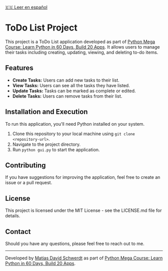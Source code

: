 [🇪🇸 Leer en español](README_ES.md)

# ToDo List Project

This project is a ToDo List application developed as part of [Python Mega Course: Learn Python in 60 Days, Build 20 Apps](https://www.udemy.com/course/the-python-mega-course/). It allows users to manage their tasks including creating, updating, viewing, and deleting to-do items.

## Features

- **Create Tasks:** Users can add new tasks to their list.
- **View Tasks:** Users can see all the tasks they have listed.
- **Update Tasks:** Tasks can be marked as complete or edited.
- **Delete Tasks:** Users can remove tasks from their list.

## Installation and Execution

To run this application, you'll need Python installed on your system.

1. Clone this repository to your local machine using `git clone <repository-url>`.
2. Navigate to the project directory.
3. Run `python gui.py` to start the application.

## Contributing

If you have suggestions for improving the application, feel free to create an issue or a pull request.

## License

This project is licensed under the MIT License - see the LICENSE.md file for details.

## Contact

Should you have any questions, please feel free to reach out to me.

---

Developed by [Matias David Schwerdt](https://github.com/matichewer) as part of [Python Mega Course: Learn Python in 60 Days, Build 20 Apps](https://www.udemy.com/course/the-python-mega-course/).
